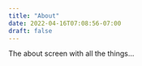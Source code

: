 ```yaml
---
title: "About"
date: 2022-04-16T07:08:56-07:00
draft: false
---
```

The about screen with all the things...
